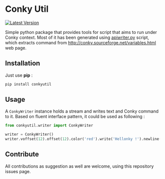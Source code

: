 # Conky Util

[![Latest Version](http://img.shields.io/pypi/v/Markdown.svg)](https://pypi.python.org/pypi/conkyutil/)

Simple python package that provides tools for script that aims to run under
Conky context. Most of it has been generated using
[apiwriter.py](https://github.com/Faylixe/conkyutil/blob/master/apiwriter.py)
script, which extracts command from http://conky.sourceforge.net/variables.html
web page.

## Installation

Just use **pip** :

```bash
pip install conkyutil
```

## Usage

A ``ConkyWriter`` instance holds a stream and writes text and Conky command to
it. Based on fluent interface pattern, it could be used as following :

```python
from conkyutil.writer import ConkyWriter

writer = ConkyWriter()
writer.voffset(12).offset(12).color('red').write('Hellonky !').newline()
```

## Contribute

All contributions as suggestion as well are welcome, using this repository
issues page.
